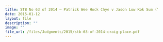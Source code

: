 ```yaml
---
title: STB No 63 of 2014 – Patrick Wee Hock Chye v Jason Low Kok Sum (“Craig Place”)
date: 2015-01-12
layout: file
description: ""
image: ""
file_url: /files/Judgments/2015/stb-63-of-2014-craig-place.pdf
---
```

